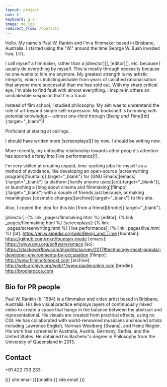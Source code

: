 ```yaml
---
layout: project
nav: 0
keyboard: g a
image: me.jpg
redirect_from: /contact/
---
```


Hello. My name's Paul W. Rankin and I'm a filmmaker based in Brisbane,
Australia. I started using the "W." around the time George W. Bush invaded Iraq.
LOL.

I call myself a filmmaker, rather than a [director][], [editor][], etc. because
I usually do everything by myself. This is mostly through necessity because no
one wants to hire me anymore. My greatest strength is my artistic integrity, which is
indistinguishable from years of calcified rationalisation that anyone more
successful than me has sold out. With my sharp critical eye, I'm able to find
fault with almost everything. I inspire in others an unshakeable suspicion that
I'm a fraud.

Instead of film school, I studied philosophy. My aim was to understand the role
of art beyond simple self-expression. My bookshelf is brimming with potential
knowledge---almost one-third through [_Being and Time_][bt]{:target="_blank"}!

Proficient at staring at ceilings.

I should have written more [screenplays][] by now. I should be writing now.

More recently, my unhealthy relationship towards other people's attention has
spurred a foray into [live performance][].

I'm very skilled at creating unpaid, time-sucking jobs for myself as a method of
avoidance, like developing an open-source [screenwriting program][fountain]{:target="_blank"}
for [GNU Emacs][emacs]{:target="_blank"} (a platform [hardly anyone uses][so]{:target="_blank"}),
or launching a [blog about cinema and filmmaking][filmpo]{:target="_blank"} with a couple of
friends just because, or making meaningless [cosmetic changes][archive]{:target="_blank"}
to this site.

Also, I copied the idea for this bio [from a friend][brodie]{:target="_blank"}.

[director]: {% link _pages/filmmaking.html %}
[editor]: {% link _pages/filmmaking.html %}
[screenplays]: {% link _pages/screenwriting.html %}
[live performance]: {% link _pages/live.html %}
[bt]: https://en.wikipedia.org/wiki/Being_and_Time
[fountain]: https://github.com/rnkn/fountain-mode
[emacs]: https://www.gnu.org/software/emacs
[so]: https://stackoverflow.com/insights/survey/2017#technology-most-popular-developer-environments-by-occupation
[filmpo]: http://www.filmingtonpost.com
[archive]: http://web.archive.org/web/*/www.paulwrankin.com
[brodie]: http://brodierocca.com

Bio for PR people
-----------------

Paul W. Rankin (b. 1984) is a filmmaker and video artist based in Brisbane,
Australia. His live visual practice employs layers of continuously mixed video
to create a space that hangs in the balance between the abstract and
representational. His visuals are created from practical effects, using no CGI.
He has collaborated with world-renowned musicians and sound artists including
Lawrence English, Norman Westberg (Swans), and Heinz Riegler. His work has
screened in Australia, Austria, Germany, Serbia, and the United States. He
obtained his Bachelor's degree in Philosophy from the University of Queensland in
2013.

Contact
-------

+61 422 733 233

[{{ site.email }}](mailto:{{ site.email }})
